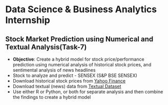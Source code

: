 # Data Science & Business Analytics Internship

## Stock Market Prediction using Numerical and Textual Analysis(Task-7)



* **Objective**: Create a hybrid model for stock price/performance prediction using numerical analysis of historical stock prices, and sentimental analysis of news headlines
* Stock to analyze and predict - SENSEX (S&P BSE SENSEX)
* Download historical stock prices from [Yahoo Finance](finance.yahoo.com) 
* Download textual (news) data from [Textual Dataset](https://bit.ly/36fFPI6)  
* Use either R or Python, or both for separate analysis and then combine the findings to create a hybrid model
